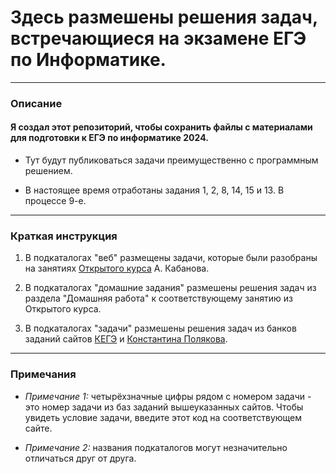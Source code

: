 # **Здесь размешены решения задач, встречающиеся на экзамене ЕГЭ по Информатике.**   
____
### Описание

#### Я создал этот репозиторий, чтобы сохранить файлы с материалами для подготовки к ЕГЭ по информатике 2024.

* Тут будут публиковаться задачи преимущественно с программным решением.


* В настоящее время отработаны задания 1, 2, 8, 14, 15 и 13. В процессе 9-е.
____
### Краткая инструкция
1. В подкаталогах "веб" размещены задачи, которые были разобраны на занятиях [Открытого курса](https://kompege.ru/course) А. Кабанова.


2. В подкаталогах "домашние задания" размешены решения задач из раздела "Домашняя работа" к соответствующему занятию из Открытого курса.


3. В подкаталогах "задачи" размешены решения задач из банков заданий сайтов [КЕГЭ](https://kompege.ru/task) и [Константина Полякова](https://kpolyakov.spb.ru/school/ege/generate.htm).
____
### Примечания
* _Примечание 1:_ четырёхзначные цифры рядом с номером задачи - это номер задачи из баз заданий вышеуказанных сайтов. Чтобы увидеть условие задачи, введите этот код на соответствующем сайте.


* _Примечание 2:_ названия подкаталогов могут незначительно отличаться друг от друга.
